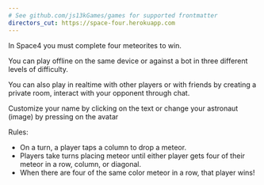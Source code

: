 ```yaml
---
# See github.com/js13kGames/games for supported frontmatter
directors_cut: https://space-four.herokuapp.com
---
```

In Space4 you must complete four meteorites to win.

You can play offline on the same device or against a bot in three different levels of difficulty.

You can also play in realtime with other players or with friends by creating a private room, interact with your opponent through chat.

Customize your name by clicking on the text or change your astronaut (image) by pressing on the avatar

Rules:

* On a turn, a player taps a column to drop a meteor.
* Players take turns placing meteor until either player gets four of their meteor in a row, column, or diagonal.
* When there are four of the same color meteor in a row, that player wins!